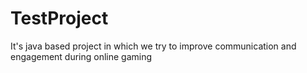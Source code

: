 # TestProject
It's java based project in which we try to improve communication and engagement during online gaming 
